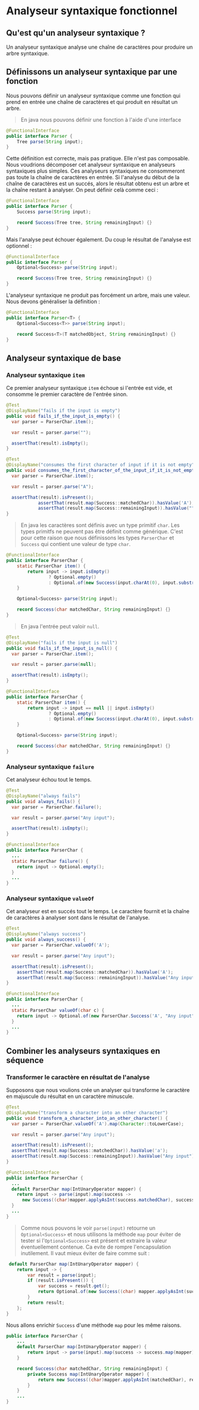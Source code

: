 # Analyseur syntaxique fonctionnel

## Qu'est qu'un analyseur syntaxique ?

Un analyseur syntaxique analyse une chaîne de caractères pour produire un arbre syntaxique.

## Définissons un analyseur syntaxique par une fonction

Nous pouvons définir un analyseur syntaxique comme une fonction qui prend en entrée une chaîne de caractères et qui produit en résultat un arbre.

> En java nous pouvons définir une fonction à l'aide d'une interface

```java
@FunctionalInterface
public interface Parser {
    Tree parse(String input);
}
```

Cette définition est correcte, mais pas pratique.
Elle n'est pas composable.
Nous voudrions décomposer cet analyseur syntaxique en analyseurs syntaxiques plus simples.
Ces analyseurs syntaxiques ne consommeront pas toute la chaîne de caractères en entrée.
Si l'analyse du début de la chaîne de caractères est un succés, alors le résultat obtenu est un arbre et la chaîne restant à analyser. On peut définir celà comme ceci :

```java
@FunctionalInterface
public interface Parser {
    Success parse(String input);

    record Success(Tree tree, String remainingInput) {}
}
```

Mais l'analyse peut échouer également. Du coup le résultat de l'analyse est optionnel :

```java
@FunctionalInterface
public interface Parser {
    Optional<Success> parse(String input);

    record Success(Tree tree, String remainingInput) {}
}
```

L'analyseur syntaxique ne produit pas forcément un arbre, mais une valeur. Nous devons généraliser la définition :

```java
@FunctionalInterface
public interface Parser<T> {
    Optional<Success<T>> parse(String input);

    record Success<T>(T matchedObject, String remainingInput) {}
}
```

## Analyseur syntaxique de base

### Analyseur syntaxique `item`

Ce premier analyseur syntaxique `item` échoue si l'entrée est vide, et consomme le premier caractère de l'entrée sinon.

```java
@Test
@DisplayName("fails if the input is empty")
public void fails_if_the_input_is_empty() {
  var parser = ParserChar.item();

  var result = parser.parse("");

  assertThat(result).isEmpty();
}

@Test
@DisplayName("consumes the first character of input if it is not empty")
public void consumes_the_first_character_of_the_input_if_it_is_not_empty() {
  var parser = ParserChar.item();

  var result = parser.parse("A");

  assertThat(result).isPresent();
            assertThat(result.map(Success::matchedChar)).hasValue('A');
            assertThat(result.map(Success::remainingInput)).hasValue("");
}
```

> En java les caractères sont définis avec un type primitif `char`.
> Les types primitfs ne peuvent pas être définit comme générique. C'est pour cette raison que nous définissons les types `ParserChar` et `Success` qui contient une valeur de type `char`.

```java
@FunctionalInterface
public interface ParserChar {
    static ParserChar item() {
        return input -> input.isEmpty()
                ? Optional.empty()
                : Optional.of(new Success(input.charAt(0), input.substring(1)));
    }

    Optional<Success> parse(String input);

    record Success(char matchedChar, String remainingInput) {}
}
```

> En java l'entrée peut valoir `null`.

```java
@Test
@DisplayName("fails if the input is null")
public void fails_if_the_input_is_null() {
  var parser = ParserChar.item();

  var result = parser.parse(null);

  assertThat(result).isEmpty();
}

@FunctionalInterface
public interface ParserChar {
    static ParserChar item() {
        return input -> input == null || input.isEmpty()
                ? Optional.empty()
                : Optional.of(new Success(input.charAt(0), input.substring(1)));
    }

    Optional<Success> parse(String input);

    record Success(char matchedChar, String remainingInput) {}
}
```

### Analyseur syntaxique `failure`

Cet analyseur échou tout le temps.

```java
@Test
@DisplayName("always fails")
public void always_fails() {
  var parser = ParserChar.failure();

  var result = parser.parse("Any input");

  assertThat(result).isEmpty();
}

@FunctionalInterface
public interface ParserChar {
  ...
  static ParserChar failure() {
    return input -> Optional.empty();
  }
  ...
}
```

### Analyseur syntaxique `valueOf`

Cet analyseur est en succés tout le temps. Le caractère fournit et la chaîne de caractères à analyser sont dans le résultat de l'analyse.

```java
@Test
@DisplayName("always success")
public void always_success() {
  var parser = ParserChar.valueOf('A');

  var result = parser.parse("Any input");

  assertThat(result).isPresent();
    assertThat(result.map(Success::matchedChar)).hasValue('A');
    assertThat(result.map(Success::remainingInput)).hasValue("Any input");
}

@FunctionalInterface
public interface ParserChar {
  ...
  static ParserChar valueOf(char c) {
    return input -> Optional.of(new ParserChar.Success('A', "Any input"));
  }
  ...
}
```

## Combiner les analyseurs syntaxiques en séquence

### Transformer le caractère en résultat de l'analyse

Supposons que nous voulions crée un analyser qui transforme le caractère en majuscule du résultat en un caractère minuscule.

```java
@Test
@DisplayName("transform a character into an other character")
public void transform_a_character_into_an_other_character() {
  var parser = ParserChar.valueOf('A').map(Character::toLowerCase);

  var result = parser.parse("Any input");

  assertThat(result).isPresent();
  assertThat(result.map(Success::matchedChar)).hasValue('a');
  assertThat(result.map(Success::remainingInput)).hasValue("Any input");
}

@FunctionalInterface
public interface ParserChar {
  ...
  default ParserChar map(IntUnaryOperator mapper) {
    return input -> parse(input).map(success ->
      new Success((char)mapper.applyAsInt(success.matchedChar), success.remainingInput));
  }
  ...
}
```

> Comme nous pouvons le voir `parse(input)` retourne un `Optional<Success>` et nous utilisons la méthode `map` pour éviter de tester si l'`Optional<Success>` est présent et extraire la valeur éventuellement contenue. Ca evite de rompre l'encapsulation inutilement. Il vaut mieux éviter de faire comme suit :

```java
 default ParserChar map(IntUnaryOperator mapper) {
    return input -> {
        var result = parse(input);
        if (result.isPresent()) {
            var success = result.get();
            return Optional.of(new Success((char) mapper.applyAsInt(success.matchedChar), success.remainingInput));
        }
        return result;
    };
}
```

Nous allons enrichir `Success` d'une méthode `map` pour les même raisons.

```java
public interface ParserChar {
    ...
    default ParserChar map(IntUnaryOperator mapper) {
        return input -> parse(input).map(success -> success.map(mapper));
    }

    record Success(char matchedChar, String remainingInput) {
        private Success map(IntUnaryOperator mapper) {
            return new Success((char)mapper.applyAsInt(matchedChar), remainingInput);
        }
    }
    ...
}
```
